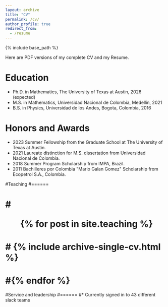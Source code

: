 ```yaml
---
layout: archive
title: "CV"
permalink: /cv/
author_profile: true
redirect_from:
  - /resume
---
```


{% include base_path %}

Here are PDF versions of my complete CV and my Resume. 


Education
======
* Ph.D. in Mathematics, The University of Texas at Austin, 2026 (expected)
* M.S. in Mathematics, Universidad Nacional de Colombia, Medellin, 2021
* B.S. in Physics, Universidad de los Andes, Bogota, Colombia, 2016


Honors and Awards
======
* 2023 Summer Fellowship from the Graduate School at The University of Texas at Austin. 
* 2021 Laureate distinction for M.S. dissertation from Universidad Nacional de Colombia.
* 2018 Summer Program Scholarship from IMPA, Brazil.
* 2011 Bachilleres por Colombia "Mario Galan Gomez" Scholarship from Ecopetrol S.A., Colombia.

  
#Teaching
#======
#  #<ul>{% for post in site.teaching %}
#  #  {% include archive-single-cv.html %}
#  #{% endfor %}</ul>
    
  
#Service and leadership
#======
#* Currently signed in to 43 different slack teams
